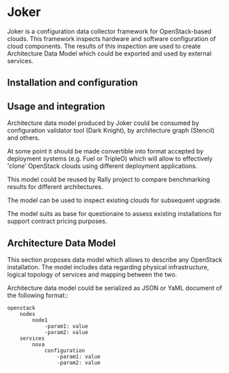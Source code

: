 Joker
=====

Joker is a configuration data collector framework for OpenStack-based clouds.
This framework inspects hardware and software configuration of cloud components.
The results of this inspection are used to create Architecture Data Model which
could be exported and used by external services.

Installation and configuration
------------------------------

Usage and integration
---------------------

Architecture data model produced by Joker could be consumed by configuration
validator tool (Dark Knight), by architecture graph (Stencil) and others. 

At some point it should be made convertible into format accepted by deployment
systems (e.g. Fuel or TripleO) which will allow to effectively 'clone' OpenStack
clouds using different deployment applications.

This model could be reused by Rally project to compare benchmarking results for
different architectures.

The model can be used to inspect existing clouds for subsequent upgrade.

The model suits as base for questionaire to assess existing installations for
support contract pricing purposes.

Architecture Data Model
-----------------------

This section proposes data model which allows to describe any OpenStack
installation. The model includes data regarding physical infrastructure, logical
topology of services and mapping between the two.

Architecture data model could be serialized as JSON or YaML document of the
following format::

    openstack
        nodes
            node1
                -param1: value
                -param2: value
        services
            nova
                configuration
                    -param1: value
                    -param2: value
